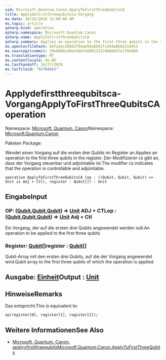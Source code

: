 ```yaml
---
uid: Microsoft.Quantum.Canon.ApplyToFirstThreeQubitsCA
title: Applydefirstthreequbitsca-Vorgang
ms.date: 10/26/2020 12:00:00 AM
ms.topic: article
qsharp.kind: operation
qsharp.namespace: Microsoft.Quantum.Canon
qsharp.name: ApplyToFirstThreeQubitsCA
qsharp.summary: Applies an operation to the first three qubits in the register. The modifier `CA` indicates that the operation is controllable and adjointable.
ms.openlocfilehash: bd7a3ac260d370aae9da8691fcd34a8b6221d451
ms.sourcegitcommit: 29e0d88a30e4166fa580132124b0eb57e1f0e986
ms.translationtype: MT
ms.contentlocale: de-DE
ms.lasthandoff: 10/27/2020
ms.locfileid: "92704842"
---
```

# <a name="applytofirstthreequbitsca-operation"></a><span data-ttu-id="71cc4-102">Applydefirstthreequbitsca-Vorgang</span><span class="sxs-lookup"><span data-stu-id="71cc4-102">ApplyToFirstThreeQubitsCA operation</span></span>

<span data-ttu-id="71cc4-103">Namespace: [Microsoft. Quantum. Canon](xref:Microsoft.Quantum.Canon)</span><span class="sxs-lookup"><span data-stu-id="71cc4-103">Namespace: [Microsoft.Quantum.Canon](xref:Microsoft.Quantum.Canon)</span></span>

<span data-ttu-id="71cc4-104">Paketen [](https://nuget.org/packages/)</span><span class="sxs-lookup"><span data-stu-id="71cc4-104">Package: [](https://nuget.org/packages/)</span></span>


<span data-ttu-id="71cc4-105">Wendet einen Vorgang auf die ersten drei Qubits im Register an.</span><span class="sxs-lookup"><span data-stu-id="71cc4-105">Applies an operation to the first three qubits in the register.</span></span>
<span data-ttu-id="71cc4-106">Der-Modifizierer `CA` gibt an, dass der Vorgang steuerbar und adjointable ist.</span><span class="sxs-lookup"><span data-stu-id="71cc4-106">The modifier `CA` indicates that the operation is controllable and adjointable.</span></span>

```qsharp
operation ApplyToFirstThreeQubitsCA (op : ((Qubit, Qubit, Qubit) => Unit is Adj + Ctl), register : Qubit[]) : Unit
```


## <a name="input"></a><span data-ttu-id="71cc4-107">Eingabe</span><span class="sxs-lookup"><span data-stu-id="71cc4-107">Input</span></span>

### <a name="op--qubitqubitqubit--unit-adj--ctl"></a><span data-ttu-id="71cc4-108">OP: ([Qubit](xref:microsoft.quantum.lang-ref.qubit),[Qubit](xref:microsoft.quantum.lang-ref.qubit),[Qubit](xref:microsoft.quantum.lang-ref.qubit)) => [Unit](xref:microsoft.quantum.lang-ref.unit) ADJ + CTL</span><span class="sxs-lookup"><span data-stu-id="71cc4-108">op : ([Qubit](xref:microsoft.quantum.lang-ref.qubit),[Qubit](xref:microsoft.quantum.lang-ref.qubit),[Qubit](xref:microsoft.quantum.lang-ref.qubit)) => [Unit](xref:microsoft.quantum.lang-ref.unit) Adj + Ctl</span></span>

<span data-ttu-id="71cc4-109">Ein Vorgang, der auf die ersten drei Qubits angewendet werden soll.</span><span class="sxs-lookup"><span data-stu-id="71cc4-109">An operation to be applied to the first three qubits</span></span>


### <a name="register--qubit"></a><span data-ttu-id="71cc4-110">Register: [Qubit](xref:microsoft.quantum.lang-ref.qubit)[]</span><span class="sxs-lookup"><span data-stu-id="71cc4-110">register : [Qubit](xref:microsoft.quantum.lang-ref.qubit)[]</span></span>

<span data-ttu-id="71cc4-111">Qubit-Array mit den ersten drei Qubits, auf die der Vorgang angewendet wird.</span><span class="sxs-lookup"><span data-stu-id="71cc4-111">Qubit array to the first three qubits of which the operation is applied.</span></span>



## <a name="output--unit"></a><span data-ttu-id="71cc4-112">Ausgabe: [Einheit](xref:microsoft.quantum.lang-ref.unit)</span><span class="sxs-lookup"><span data-stu-id="71cc4-112">Output : [Unit](xref:microsoft.quantum.lang-ref.unit)</span></span>



## <a name="remarks"></a><span data-ttu-id="71cc4-113">Hinweise</span><span class="sxs-lookup"><span data-stu-id="71cc4-113">Remarks</span></span>

<span data-ttu-id="71cc4-114">Das entspricht:</span><span class="sxs-lookup"><span data-stu-id="71cc4-114">This is equivalent to:</span></span>

```qsharp
op(register[0], register[1], register[2]);
```

## <a name="see-also"></a><span data-ttu-id="71cc4-115">Weitere Informationen</span><span class="sxs-lookup"><span data-stu-id="71cc4-115">See Also</span></span>

- [<span data-ttu-id="71cc4-116">Microsoft. Quantum. Canon. applyyfirstthreequbits</span><span class="sxs-lookup"><span data-stu-id="71cc4-116">Microsoft.Quantum.Canon.ApplyToFirstThreeQubits</span></span>](xref:Microsoft.Quantum.Canon.ApplyToFirstThreeQubits)